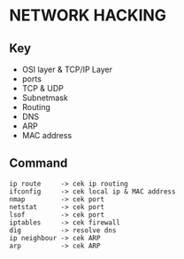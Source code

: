 # NETWORK HACKING

## Key
- OSI layer & TCP/IP Layer
- ports
- TCP & UDP
- Subnetmask
- Routing
- DNS
- ARP
- MAC address

## Command
```
ip route     -> cek ip routing
ifconfig     -> cek local ip & MAC address
nmap         -> cek port
netstat      -> cek port 
lsof         -> cek port
iptables     -> cek firewall
dig          -> resolve dns
ip neighbour -> cek ARP
arp          -> cek ARP
```
